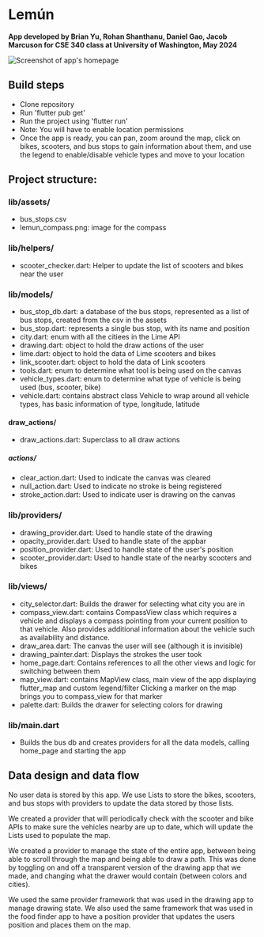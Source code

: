 # Lemún

**App developed by Brian Yu, Rohan Shanthanu, Daniel Gao, Jacob Marcuson for CSE 340 class at University of Washington, May 2024**


![Screenshot of app's homepage](./lib/assets/screenshot_-_mapview.jpg)

## Build steps
- Clone repository
- Run 'flutter pub get'
- Run the project using 'flutter run'
- Note: You will have to enable location permissions
- Once the app is ready, you can pan, zoom around the map, click on bikes, scooters, and bus stops to gain information about them, and use the legend to enable/disable vehicle types and move to your location

## Project structure:

### lib/assets/

- bus_stops.csv
- lemun_compass.png: image for the compass

### lib/helpers/

- scooter_checker.dart: Helper to update the list of scooters and bikes near the user

### lib/models/

- bus_stop_db.dart: a database of the bus stops, represented as a list of bus stops, created from the csv in the assets
- bus_stop.dart: represents a single bus stop, with its name and position 
- city.dart: enum with all the citiees in the Lime API
- drawing.dart: object to hold the draw actions of the user
- lime.dart: object to hold the data of Lime scooters and bikes
- link_scooter.dart: object to hold the data of Link scooters
- tools.dart: enum to determine what tool is being used on the canvas
- vehicle_types.dart: enum to determine what type of vehicle is being used (bus, scooter, bike)
- vehicle.dart: contains abstract class Vehicle to wrap around all vehicle types, has basic information of type, longitude, latitude

#### draw_actions/

- draw_actions.dart: Superclass to all draw actions

##### actions/

- clear_action.dart: Used to indicate the canvas was cleared
- null_action.dart: Used to indicate no stroke is being registered
- stroke_action.dart: Used to indicate user is drawing on the canvas

### lib/providers/

- drawing_provider.dart: Used to handle state of the drawing
- opacity_provider.dart: Used to handle state of the appbar
- position_provider.dart: Used to handle state of the user's position
- scooter_provider.dart: Used to handle state of the nearby scooters and bikes

### lib/views/

- city_selector.dart: Builds the drawer for selecting what city you are in
- compass_view.dart: contains CompassView class which requires a vehicle and displays a compass pointing from your current position to that vehicle. Also provides additional information about the vehicle such as availability and distance. 
- draw_area.dart: The canvas the user will see (although it is invisible)
- drawing_painter.dart: Displays the strokes the user took
- home_page.dart: Contains references to all the other views and logic for switching between them
- map_view.dart: contains MapView class, main view of the app displaying flutter_map and custom legend/filter
Clicking a marker on the map brings you to compass_view for that marker
- palette.dart: Builds the drawer for selecting colors for drawing

### lib/main.dart

- Builds the bus db and creates providers for all the data models, calling home_page and starting the app

## Data design and data flow
No user data is stored by this app. We use Lists to store the bikes, scooters, and bus stops with providers to update the data stored by those lists.

We created a provider that will periodically check with the scooter and bike APIs to make sure the vehicles nearby are up to date, which will update the Lists used to populate the map.

We created a provider to manage the state of the entire app, between being able to scroll through the map and being able to draw a path. This was done by toggling on and off a transparent version of the drawing app that we made, and changing what the drawer would contain (between colors and cities).

We used the same provider framework that was used in the drawing app to manage drawing state. We also used the same framework that was used in the food finder app to have a position provider that updates the users position and places them on the map.
